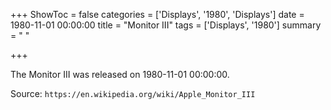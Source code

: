 +++
ShowToc = false
categories = ['Displays', '1980', 'Displays']
date = 1980-11-01 00:00:00
title = "Monitor III"
tags = ['Displays', '1980']
summary = " "

+++

The Monitor III was released on 1980-11-01 00:00:00.

Source: `https://en.wikipedia.org/wiki/Apple_Monitor_III`


